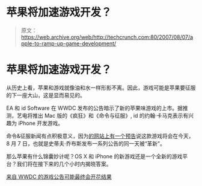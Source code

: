 # 苹果将加速游戏开发？

> 原文：<https://web.archive.org/web/http://techcrunch.com:80/2007/08/07/apple-to-ramp-up-game-development/>

# 苹果将加速游戏开发？

从历史上看，苹果和游戏就像油和水一样形影不离。因此，游戏可能是苹果要征服的下一座大山，这是显而易见的。

EA 和 id Software 在 WWDC 发布的公告暗示了新的苹果味游戏的上市。据推测，艺电将推出 Mac 版的《疯狂》和《命令与征服》, id 的约翰·卡马克表示有兴趣为 iPhone 开发游戏。

命令&征服新闻有点积极意义，因为[的网站上有一个预告](https://web.archive.org/web/20130628195100/http://www.commandandconquer.com/intel/default.aspx?id=51#NewsMain)说这款游戏将会在今天，8 月 7 日，也就是史蒂夫·乔布斯发布一系列公告的同一天被“革新”。

那么苹果有什么锦囊妙计呢？OS X 和 iPhone 的新游戏还是一个全新的游戏平台？我们将在接下来的几个小时内揭晓答案。

[来自 WWDC 的游戏公告可能最终会开花结果](https://web.archive.org/web/20130628195100/http://arstechnica.com/journals/apple.ars/2007/08/06/gaming-announcements-from-wwdc-may-finally-bear-fruit)